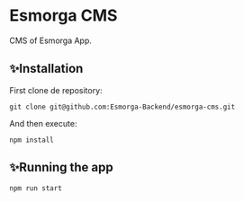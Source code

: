 # Esmorga CMS

CMS of Esmorga App.

## ✨Installation
First clone de repository:

```
git clone git@github.com:Esmorga-Backend/esmorga-cms.git
```
And then execute:
```
npm install
```
## ✨Running the app
```
npm run start
```
